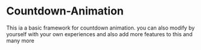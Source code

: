# Countdown-Animation
This ia a basic framework for countdown animation. you can also modify by yourself with your own experiences and also add more features to this and many more
